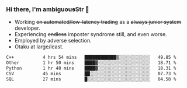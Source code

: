 ### Hi there, I'm ambiguou~~s~~Str 👋

<!--
**ambiguoustexture/ambiguoustexture** is a ✨ _special_ ✨ repository because its `README.md` (this file) appears on your GitHub profile.

Here are some ideas to get you started:
-->
- Working ~~on automated/low-latency trading~~ as a ~~always junior system~~ developer.
- Experiencing ~~endless~~ imposter syndrome still, and even worse.
- Employed by adverse selection.
- Otaku at large/least.

<!--START_SECTION:waka-->

```txt
C++           4 hrs 54 mins   ████████████▒░░░░░░░░░░░░   49.85 %
Other         1 hr 50 mins    ████▓░░░░░░░░░░░░░░░░░░░░   18.71 %
Python        1 hr 48 mins    ████▓░░░░░░░░░░░░░░░░░░░░   18.31 %
CSV           45 mins         ██░░░░░░░░░░░░░░░░░░░░░░░   07.73 %
SQL           27 mins         █░░░░░░░░░░░░░░░░░░░░░░░░   04.58 %
```

<!--END_SECTION:waka-->
